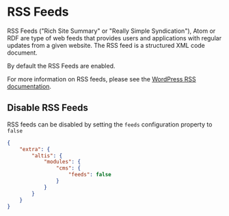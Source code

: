 # RSS Feeds

RSS Feeds ("Rich Site Summary" or "Really Simple Syndication"), Atom or RDF are type of web feeds that provides users and
applications with regular updates from a given website. The RSS feed is a structured XML code document.

By default the RSS Feeds are enabled.

For more information on RSS feeds, please see
the [WordPress RSS documentation](https://wordpress.org/support/article/wordpress-feeds/).

## Disable RSS Feeds
RSS feeds can be disabled by setting the `feeds` configuration property to `false`

```json
{
    "extra": {
        "altis": {
            "modules": {
                "cms": {
                    "feeds": false
                }
            }
        }
    }
}
```
